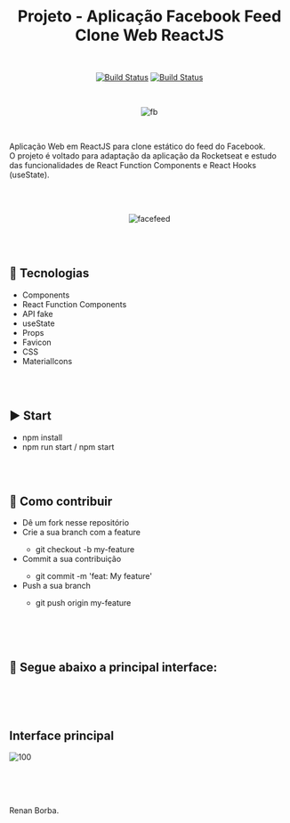 <div align="center">

# Projeto - Aplicação Facebook Feed Clone Web ReactJS

</div>

<br>

<div align="center">

[![Build Status](https://img.shields.io/github/stars/RenanBorba/react-web-facebook-feed.svg)](https://github.com/RenanBorba/react-web-facebook-feed) [![Build Status](https://img.shields.io/github/forks/RenanBorba/react-web-facebook-feed.svg)](https://github.com/RenanBorba/react-web-facebook-feed)

</div>

<br>

<div align="center">

![fb](https://user-images.githubusercontent.com/48495838/84807664-f61dc200-afdd-11ea-8d8a-f98ec1bc7366.png)

</div>

<br>

Aplicação Web em ReactJS para clone estático do feed do Facebook.<br>
O projeto é voltado para adaptação da aplicação da Rocketseat e estudo das funcionalidades de React Function Components e React Hooks (useState).

<br><br>

<div align="center">
  
![facefeed](https://user-images.githubusercontent.com/48495838/84701933-39b7f380-af2c-11ea-869e-b17dc12fa104.png)

</div>

<br><br>

## :rocket: Tecnologias
<ul>
  <li>Components</li>
  <li>React Function Components</li>
  <li>API fake</li>
  <li>useState</li>
  <li>Props</li>
  <li>Favicon</li>
  <li>CSS</li>
  <li>MaterialIcons</li>
</ul>

<br><br>

## :arrow_forward: Start
<ul>
  <li>npm install</li>
  <li>npm run start / npm start</li>
</ul>

<br><br>

## :punch: Como contribuir
<ul>
  <li>Dê um fork nesse repositório</li>
  <li>Crie a sua branch com a feature</li>
    <ul>
      <li>git checkout -b my-feature</li>
    </ul>
  <li>Commit a sua contribuição</li>
    <ul>
      <li>git commit -m 'feat: My feature'</li>
    </ul>
  <li>Push a sua branch</li>
    <ul>
      <li>git push origin my-feature</li>
    </ul>
</ul>

<br><br>
<br>

## :mega: Segue abaixo a principal interface:

<br><br><br>

## Interface principal

![100](https://user-images.githubusercontent.com/48495838/84312343-29260880-ab3b-11ea-81eb-006bd0bb1b16.png)

<br><br><br>

Renan Borba.

